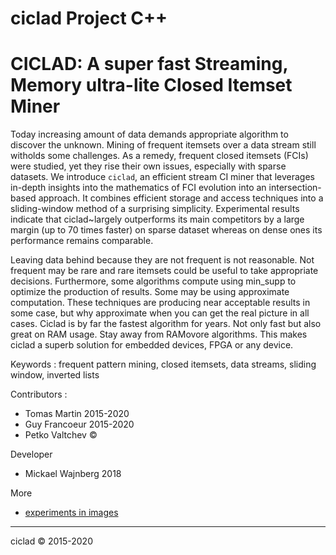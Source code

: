 # ciclad Project C++

# CICLAD: A super fast Streaming, Memory ultra-lite Closed Itemset Miner

Today increasing amount of data demands appropriate algorithm to discover the unknown. Mining of frequent itemsets over a data stream still witholds some challenges. As a remedy, frequent closed itemsets (FCIs) were studied, yet they rise their own issues, especially with sparse datasets. We introduce `ciclad`, an efficient stream CI miner that leverages in-depth insights into the mathematics of FCI evolution into an intersection-based approach. It combines efficient storage and access techniques into a sliding-window method of a surprising simplicity. Experimental results indicate that ciclad~largely outperforms its main competitors by a large margin (up to 70 times faster) on sparse dataset whereas on dense ones its performance remains comparable.

Leaving data behind because they are not frequent is not reasonable. Not frequent may be rare and rare itemsets could be useful to take appropriate decisions.  Furthermore, some algorithms compute using min_supp to optimize the production of results.  Some may be using approximate computation.  These techniques are producing near acceptable results in some case, but why approximate when you can get the real picture in all cases.  Ciclad is by far the fastest algorithm for years.  Not only fast but also great on RAM usage.  Stay away from RAMovore algorithms.  This makes ciclad a superb solution for embedded devices, FPGA or any device.  

Keywords : frequent pattern mining, closed itemsets, data streams, sliding window, inverted lists

Contributors :
 - Tomas Martin 2015-2020
 - Guy Francoeur 2015-2020
 - Petko Valtchev :copyright:

Developer
 - Mickael Wajnberg 2018

More 
 + [experiments in images](./image/README.md)

---
ciclad :copyright: 2015-2020
